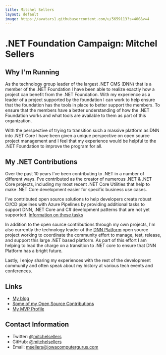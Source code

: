```yaml
---
title: Mitchel Sellers
layout: default
image: https://avatars1.githubusercontent.com/u/5659113?s=400&v=4
---
```


# .NET Foundation Campaign: Mitchel Sellers

## Why I'm Running
As the technology group leader of the largest .NET CMS (DNN) that is a member of the .NET Foundation I have been able to realize exactly how a project can benefit from the .NET Foundation.  With my experience as a leader of a project supported by the foundation I can work to help ensure that the foundation has the tools in place to better support the members.  To ensure that the members have a better understanding of how the .NET Foundation works and what tools are available to them as part of this organization.

With the perspective of trying to transition such a massive platform as DNN into .NET Core I have been given a unique perspective on open source project management and I feel that my experience would be helpful to the .NET Foundation to improve the program for all.

## My .NET Contributions
Over the past 10 years I've been contributing to .NET in a number of different ways.  I've contributed as the creator of numerous .NET & .NET Core projects, including my most recent .NET Core Utilities that help to make .NET Core development easier for specific business use cases.

I've contributed open source solutions to help developers create robust CI/CD pipelines with Azure Pipelines by providing additional tasks to support DNN, .NET Core and C# development patterns that are not yet supported.  [Information on these tasks](https://github.com/IowaComputerGurus/Azure-DevOps-Extensions)

In addition to the open source contributions through my own projects, I'm also currently the technology leader of the [DNN Platform](https://www.github.com/dnnsoftware/dnn.platform) open source project working to coordinate the community effort to manage, test, release, and support this large .NET based platform.  As part of this effort I am helping to lead the charge on a transition to .NET core to ensure that DNN Platform has a bright future.

Lastly, I enjoy sharing my experiences with the rest of the development community and often speak about my history at various tech events and conferences.

## Links
* [My blog](https://www.mitchelsellers.com)
* [Some of my Open Source Contributions](https://github.com/iowacomputergurus)
* [My MVP Profile](https://mvp.microsoft.com/en-us/PublicProfile/4025428?fullName=Mitchel%20Wyndham%20Sellers)

## Contact Information
* Twitter: [@mitchelsellers](https://twitter.com/mitchelsellers)
* GitHub: [@mitchelsellers](https://github.com/mitchelsellers)
* Email: [msellers@iowacomputergurus.com](mailto:msellers@iowacomputergurus.com)
